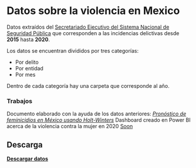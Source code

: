 # Datos sobre la violencia en Mexico

Datos extraídos del [Secretariado Ejecutivo del Sistema Nacional de Seguridad Pública](https://www.gob.mx/sesnsp) que corresponden a las incidencias delictivas desde **2015** hasta **2020**. 

Los datos se encuentran divididos por tres categorías:

* Por delito
* Por entidad
* Por mes

Dentro de cada categoría hay una carpeta que corresponde al año.

### Trabajos
Documento elaborado con la ayuda de los datos anteriores: [_Pronóstico de feminicidios en México usando Holt-Winters_](https://github.com/Cuadernin)
Dashboard creado en Power BI acerca de la violencia contra la mujer en 2020 [Soon](https://github.com/Cuadernin)

## Descarga
**[Descargar datos](https://drive.google.com/file/d/1v9NT7TkK1SADmbwaWZDqKiWQ-Qg9Z3_e/view?usp=sharing)**



